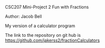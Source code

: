 CSC207 Mini-Project 2 Fun with Fractions

Author: Jacob Bell

My version of a calculator program

The link to the repository on git hub is https://github.com/jakerss2/fractionCalculators
